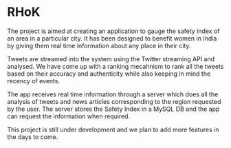 # RHoK

The project is aimed at creating an application to gauge the safety index of an area in a particular city. It has been designed to benefit women in India by giving them real time information about any place in their city.

Tweets are streamed into the system using the Twitter streaming API and analysed. We have come up with a ranking mecahnism to rank all the tweets based on their accuracy and authenticity while also keeping in mind the recency of events.

The app receives real time information through a server which does all the analysis of tweets and news articles corresponding to the region requested by the user. The server stores the Safety Index in a MySQL DB and the app can request the information when required.

This project is still under development and we plan to add more features in the days to come.
